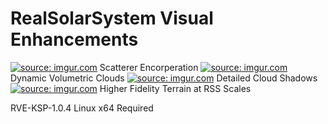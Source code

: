 # RealSolarSystem Visual Enhancements 
<a href="http://imgur.com/omXb5Xg"><img src="http://i.imgur.com/omXb5Xg.png" title="source: imgur.com" /></a>
Scatterer Encorperation
<a href="http://imgur.com/utxmvBY"><img src="http://i.imgur.com/utxmvBY.png" title="source: imgur.com" /></a>
Dynamic Volumetric Clouds
<a href="http://imgur.com/pDS9mSi"><img src="http://i.imgur.com/pDS9mSi.png" title="source: imgur.com" /></a>
Detailed Cloud Shadows
<a href="http://imgur.com/jNz7BFz"><img src="http://i.imgur.com/jNz7BFz.png?1" title="source: imgur.com" /></a>
Higher Fidelity Terrain at RSS Scales

RVE-KSP-1.0.4 Linux x64 Required
